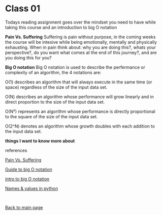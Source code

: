# Class 01

Todays reading assignment goes over the mindset you need to have while taking this course and an introduction to big O notation

**Pain Vs. Suffering**
Suffering is pain without purpose, in the coming weeks the course will be intesive while being emotionally, mentally and physically exhausting. When in pain think about: why you are doing this?, whats your perspective?, do you want what comes at the end of this journey?, and are you doing this for you?

**Big O notation**
Big O notation is used to describe the perfermance or complexity of an algorithm, the 4 notations are:

O(1) describes an algorithm that will always execute in the same time (or space) regardless of the size of the input data set.

O(N) describes an algorithm whose performance will grow linearly and in direct proportion to the size of the input data set. 

O(N²) represents an algorithm whose performance is directly proportional to the square of the size of the input data set.

O(2^N) denotes an algorithm whose growth doubles with each addition to the input data set.

**things I want to know more about**

references

[Pain Vs. Suffering](https://codefellows.github.io/code-401-python-guide/curriculum/class-01/notes/pain_suffering)

[Guide to big O notation](https://robbell.io/2009/06/a-beginners-guide-to-big-o-notation)

[intro to big O notation](https://robbell.io/2009/06/a-beginners-guide-to-big-o-notation)

[Names & values in python](https://www.youtube.com/watch?v=_AEJHKGk9ns&ab_channel=PyCon2015)

<br>

[Back to main page](https://vadengrey.github.io/reading-notes/)
